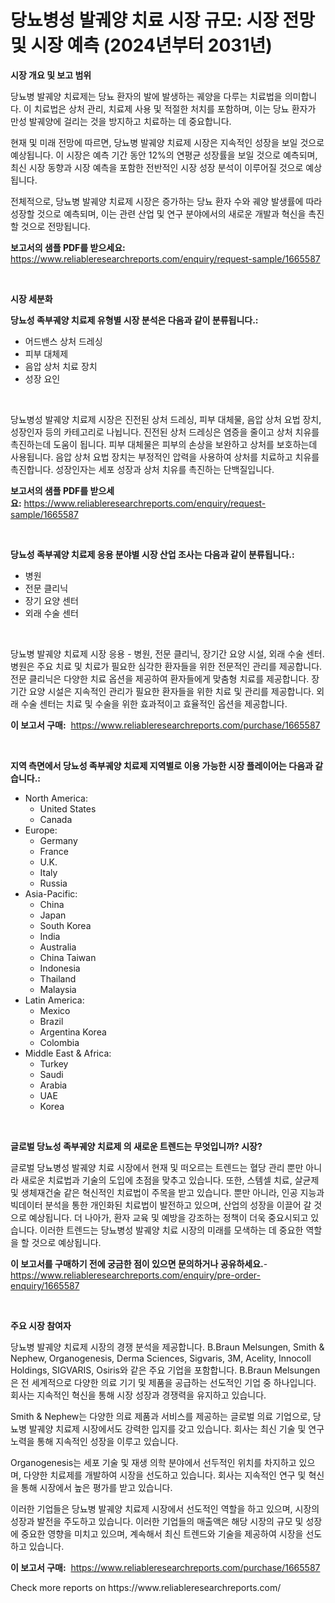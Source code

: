 <p><h1>당뇨병성 발궤양 치료 시장 규모: 시장 전망 및 시장 예측 (2024년부터 2031년)</h1></p><p><strong>시장 개요 및 보고 범위</strong></p>
<p><p>당뇨병 발궤양 치료제는 당뇨 환자의 발에 발생하는 궤양을 다루는 치료법을 의미합니다. 이 치료법은 상처 관리, 치료제 사용 및 적절한 처치를 포함하며, 이는 당뇨 환자가 만성 발궤양에 걸리는 것을 방지하고 치료하는 데 중요합니다. </p><p>현재 및 미래 전망에 따르면, 당뇨병 발궤양 치료제 시장은 지속적인 성장을 보일 것으로 예상됩니다. 이 시장은 예측 기간 동안 12%의 연평균 성장률을 보일 것으로 예측되며, 최신 시장 동향과 시장 예측을 포함한 전반적인 시장 성장 분석이 이루어질 것으로 예상됩니다. </p><p>전체적으로, 당뇨병 발궤양 치료제 시장은 증가하는 당뇨 환자 수와 궤양 발생률에 따라 성장할 것으로 예측되며, 이는 관련 산업 및 연구 분야에서의 새로운 개발과 혁신을 촉진할 것으로 전망됩니다.</p></p>
<p><strong>보고서의 샘플 PDF를 받으세요:</strong> <a href="https://www.reliableresearchreports.com/enquiry/request-sample/1665587">https://www.reliableresearchreports.com/enquiry/request-sample/1665587</a></p>
<p>&nbsp;</p>
<p><strong>시장 세분화</strong></p>
<p><strong>당뇨성 족부궤양 치료제 유형별 시장 분석은 다음과 같이 분류됩니다.:</strong></p>
<p><ul><li>어드밴스 상처 드레싱</li><li>피부 대체제</li><li>음압 상처 치료 장치</li><li>성장 요인</li></ul></p>
<p>&nbsp;</p>
<p><p>당뇨병성 발궤양 치료제 시장은 진전된 상처 드레싱, 피부 대체물, 음압 상처 요법 장치, 성장인자 등의 카테고리로 나뉩니다. 진전된 상처 드레싱은 염증을 줄이고 상처 치유를 촉진하는데 도움이 됩니다. 피부 대체물은 피부의 손상을 보완하고 상처를 보호하는데 사용됩니다. 음압 상처 요법 장치는 부정적인 압력을 사용하여 상처를 치료하고 치유를 촉진합니다. 성장인자는 세포 성장과 상처 치유를 촉진하는 단백질입니다.</p></p>
<p><strong>보고서의 샘플 PDF를 받으세요:</strong>&nbsp;<a href="https://www.reliableresearchreports.com/enquiry/request-sample/1665587">https://www.reliableresearchreports.com/enquiry/request-sample/1665587</a></p>
<p>&nbsp;</p>
<p><strong> 당뇨성 족부궤양 치료제 응용 분야별 시장 산업 조사는 다음과 같이 분류됩니다.:</strong></p>
<p><ul><li>병원</li><li>전문 클리닉</li><li>장기 요양 센터</li><li>외래 수술 센터</li></ul></p>
<p>&nbsp;</p>
<p><p>당뇨병 발궤양 치료제 시장 응용 - 병원, 전문 클리닉, 장기간 요양 시설, 외래 수술 센터. 병원은 주요 치료 및 치료가 필요한 심각한 환자들을 위한 전문적인 관리를 제공합니다. 전문 클리닉은 다양한 치료 옵션을 제공하여 환자들에게 맞춤형 치료를 제공합니다. 장기간 요양 시설은 지속적인 관리가 필요한 환자들을 위한 치료 및 관리를 제공합니다. 외래 수술 센터는 치료 및 수술을 위한 효과적이고 효율적인 옵션을 제공합니다.</p></p>
<p><strong>이 보고서 구매:</strong>&nbsp; <a href="https://www.reliableresearchreports.com/purchase/1665587">https://www.reliableresearchreports.com/purchase/1665587</a></p>
<p>&nbsp;</p>
<p><strong>지역 측면에서 당뇨성 족부궤양 치료제 지역별로 이용 가능한 시장 플레이어는 다음과 같습니다.:</strong></p>
<p><ul>
    <li>
        North America:
        <ul>
            <li>United States</li>
            <li>Canada</li>
        </ul>
    </li>
    <li>
        Europe:
        <ul>
            <li>Germany</li>
            <li>France</li>
            <li>U.K.</li>
            <li>Italy</li>
            <li>Russia</li>
        </ul>
    </li>
    <li>
        Asia-Pacific:
        <ul>
            <li>China</li>
            <li>Japan</li>
            <li>South Korea</li>
            <li>India</li>
            <li>Australia</li>
            <li>China Taiwan</li>
            <li>Indonesia</li>
            <li>Thailand</li>
            <li>Malaysia</li>
        </ul>
    </li>
    <li>
        Latin America:
        <ul>
            <li>Mexico</li>
            <li>Brazil</li>
            <li>Argentina Korea</li>
            <li>Colombia</li>
        </ul>
    </li>
    <li>
        Middle East & Africa:
        <ul>
            <li>Turkey</li>
            <li>Saudi</li>
            <li>Arabia</li>
            <li>UAE</li>
            <li>Korea</li>
        </ul>
    </li>
    </ul></p>
<p>&nbsp;</p>
<p><strong>글로벌 당뇨성 족부궤양 치료제 의 새로운 트렌드는 무엇입니까? 시장?</strong></p>
<p><p>글로벌 당뇨병성 발궤양 치료 시장에서 현재 및 떠오르는 트렌드는 혈당 관리 뿐만 아니라 새로운 치료법과 기술의 도입에 초점을 맞추고 있습니다. 또한, 스템셀 치료, 살균제 및 생체재건술 같은 혁신적인 치료법이 주목을 받고 있습니다. 뿐만 아니라, 인공 지능과 빅데이터 분석을 통한 개인화된 치료법이 발전하고 있으며, 산업의 성장을 이끌어 갈 것으로 예상됩니다. 더 나아가, 환자 교육 및 예방을 강조하는 정책이 더욱 중요시되고 있습니다. 이러한 트렌드는 당뇨병성 발궤양 치료 시장의 미래를 모색하는 데 중요한 역할을 할 것으로 예상됩니다.</p></p>
<p><strong>이 보고서를 구매하기 전에 궁금한 점이 있으면 문의하거나 공유하세요.</strong>- <a href="https://www.reliableresearchreports.com/enquiry/pre-order-enquiry/1665587">https://www.reliableresearchreports.com/enquiry/pre-order-enquiry/1665587</a></p>
<p>&nbsp;</p>
<p><strong>주요 시장 참여자</strong></p>
<p><p>당뇨병 발궤양 치료제 시장의 경쟁 분석을 제공합니다. B.Braun Melsungen, Smith & Nephew, Organogenesis, Derma Sciences, Sigvaris, 3M, Acelity, Innocoll Holdings, SIGVARIS, Osiris와 같은 주요 기업을 포함합니다. B.Braun Melsungen은 전 세계적으로 다양한 의료 기기 및 제품을 공급하는 선도적인 기업 중 하나입니다. 회사는 지속적인 혁신을 통해 시장 성장과 경쟁력을 유지하고 있습니다. </p><p>Smith & Nephew는 다양한 의료 제품과 서비스를 제공하는 글로벌 의료 기업으로, 당뇨병 발궤양 치료제 시장에서도 강력한 입지를 갖고 있습니다. 회사는 최신 기술 및 연구 노력을 통해 지속적인 성장을 이루고 있습니다. </p><p>Organogenesis는 세포 기술 및 재생 의학 분야에서 선두적인 위치를 차지하고 있으며, 다양한 치료제를 개발하여 시장을 선도하고 있습니다. 회사는 지속적인 연구 및 혁신을 통해 시장에서 높은 평가를 받고 있습니다. </p><p>이러한 기업들은 당뇨병 발궤양 치료제 시장에서 선도적인 역할을 하고 있으며, 시장의 성장과 발전을 주도하고 있습니다. 이러한 기업들의 매출액은 해당 시장의 규모 및 성장에 중요한 영향을 미치고 있으며, 계속해서 최신 트렌드와 기술을 제공하여 시장을 선도하고 있습니다.</p></p>
<p><strong>이 보고서 구매:</strong>&nbsp;&nbsp;<a href="https://www.reliableresearchreports.com/purchase/1665587">https://www.reliableresearchreports.com/purchase/1665587</a></p>
<p>Check more reports on https://www.reliableresearchreports.com/</p>

